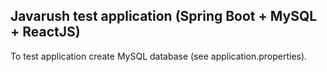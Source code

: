 Javarush test application (Spring Boot + MySQL + ReactJS)
-------
To test application create MySQL database (see application.properties).
